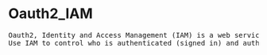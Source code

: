 # Oauth2_IAM


<pre>
Oauth2, Identity and Access Management (IAM) is a web service that helps you securely control access to ur resources. 
Use IAM to control who is authenticated (signed in) and authorized (has permissions) to use resources.
<code>
